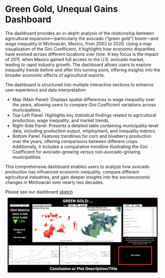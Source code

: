 # Green Gold, Unequal Gains Dashboard

The dashboard provides an in-depth analysis of the relationship between agricultural expansion—particularly the avocado (“green gold”) boom—and wage inequality in Michoacán, Mexico, from 2003 to 2020. Using a map visualization of the Gini Coefficient, it highlights how economic disparities have evolved across different locations over time. A key focus is the impact of 2011, when Mexico gained full access to the U.S. avocado market, leading to rapid industry growth. The dashboard allows users to explore inequality trends before and after this turning point, offering insights into the broader economic effects of agricultural exports.

The dashboard is structured into multiple interactive sections to enhance user experience and data interpretation:

- Map (Main Panel): Displays spatial differences in wage inequality over the years, allowing users to compare Gini Coefficient variations across municipalities.
- Top-Left Panel: Highlights key statistical findings related to agricultural production, wage inequality, and market trends.
- Right-Side Panel: Presents a detailed table containing municipality-level data, including production output, employment, and inequality metrics.
- Bottom Panel: Features trendlines for corn and blueberry production over the years, offering comparisons between different crops. Additionally, it includes a comparative trendline illustrating the Gini Coefficient for avocado-growing versus non-avocado-growing municipalities.

This comprehensive dashboard enables users to analyze how avocado production has influenced economic inequality, compare different agricultural industries, and gain deeper insights into the socioeconomic changes in Michoacán over nearly two decades.

Please see our dashboard [sketch](./sketch.png)
![sketch](./sketch.png)